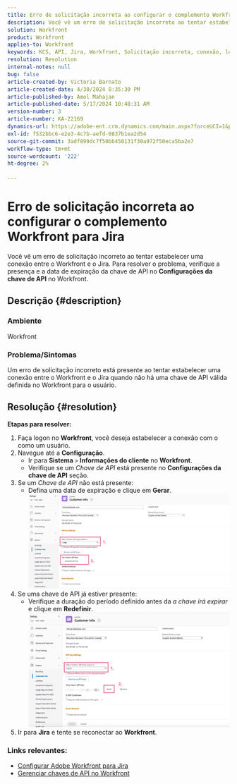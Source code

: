 ```yaml
---
title: Erro de solicitação incorreta ao configurar o complemento Workfront para Jira
description: Você vê um erro de solicitação incorreto ao tentar estabelecer uma conexão entre o Workfront e o Jira.
solution: Workfront
product: Workfront
applies-to: Workfront
keywords: KCS, API, Jira, Workfront, Solicitação incorreta, conexão, logon
resolution: Resolution
internal-notes: null
bug: false
article-created-by: Victoria Barnato
article-created-date: 4/30/2024 8:35:30 PM
article-published-by: Amol Mahajan
article-published-date: 5/17/2024 10:48:31 AM
version-number: 3
article-number: KA-22169
dynamics-url: https://adobe-ent.crm.dynamics.com/main.aspx?forceUCI=1&pagetype=entityrecord&etn=knowledgearticle&id=8ae34b2d-3107-ef11-9f8a-6045bd0a08d9
exl-id: f532bbc6-e2e3-4c7b-aefd-0837b1ea2d54
source-git-commit: 3adf899dc7f50bb450131f30a972f50eca5ba2e7
workflow-type: tm+mt
source-wordcount: '222'
ht-degree: 2%

---
```


# Erro de solicitação incorreta ao configurar o complemento Workfront para Jira


Você vê um erro de solicitação incorreto ao tentar estabelecer uma conexão entre o Workfront e o Jira. Para resolver o problema, verifique a presença e a data de expiração da chave de API no <b>Configurações da chave de API</b> no Workfront.

## Descrição {#description}


### <b>Ambiente</b>

Workfront



### <b>Problema/Sintomas</b>

Um erro de solicitação incorreto está presente ao tentar estabelecer uma conexão entre o Workfront e o Jira quando não há uma chave de API válida definida no Workfront para o usuário.


## Resolução {#resolution}

<b>Etapas para resolver:</b>
1. Faça logon no <b>Workfront</b>, você deseja estabelecer a conexão com o como um usuário.
2. Navegue até a <b>Configuração</b>.
   - Ir para <b>Sistema</b> `>`  <b>Informações do cliente</b> no <b>Workfront</b>.
   - Verifique se um *Chave de API* está presente no <b>Configurações da chave de API</b> seção.
3. Se um *Chave de API* não está presente:
   - Defina uma data de expiração e clique em <b>Gerar</b>.![](assets/8674b399-6903-ee11-8f6e-6045bd006c82.png)
4. Se uma chave de API já estiver presente:
   - Verifique a duração do período definido antes da *a chave irá expirar* e clique em <b>Redefinir</b>.![](assets/85b20db8-6903-ee11-8f6e-6045bd006c82.png)
5. Ir para <b>Jira</b> e tente se reconectar ao <b>Workfront</b>.




### <b>Links relevantes:</b>

- [Configurar Adobe Workfront para Jira](https://experienceleague.adobe.com/docs/workfront/using/adobe-workfront-integrations/workfront-for-jira/configure-workfront-for-jira.html?lang=en)
- [Gerenciar chaves de API no Workfront](https://experienceleague.adobe.com/docs/workfront/using/administration-and-setup/manage-wf/security/manage-api-keys.html?lang=en)
